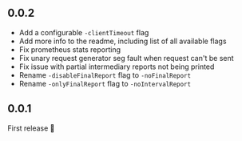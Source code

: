 ## 0.0.2

* Add a configurable `-clientTimeout` flag
* Add more info to the readme, including list of all available flags
* Fix prometheus stats reporting
* Fix unary request generator seg fault when request can't be sent
* Fix issue with partial intermediary reports not being printed
* Rename `-disableFinalReport` flag to `-noFinalReport`
* Rename `-onlyFinalReport` flag to `-noIntervalReport`

## 0.0.1

First release 🎈
